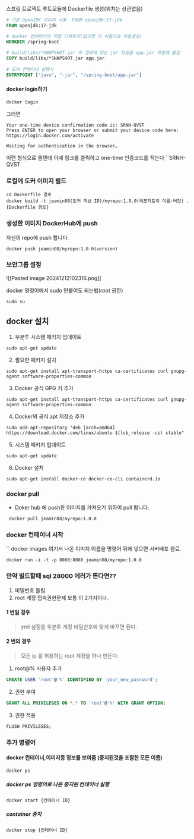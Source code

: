 

스프링 트로젝트 루트모듈에 Dockerfile 생성(위치는 상관없음)

```Dockerfile
# 기본 OpenJDK 이미지 사용  FROM openjdk:17-jdk    
FROM openjdk:17-jdk

# docker 컨테이너의 작업 디렉토리(없으면 이 이름으로 자동생성)  
WORKDIR /spring-boot  
  
# build/libs/*SNAPSHOT.jar 이 경로에 있는 jar 파일을 app.jar 파일에 옮김  
COPY build/libs/*SNAPSHOT.jar app.jar  
  
# 도커 컨테이너 실행시  
ENTRYPOINT ["java", "-jar", "/spring-boot/app.jar"]
```




#### docker login하기
```Terminal
docker login
```
그러면 
``` Terminal
Your one-time device confirmation code is: SRNH-QVST
Press ENTER to open your browser or submit your device code here: https://login.docker.com/activate

Waiting for authentication in the browser…

```
이런 형식으로 뜰텐데 이때 링크를 클릭하고 
one-time 인증코드를 적는다 ``SRNH-QVST


### 로컬에 도커 이미지 빌드
```Terminal
cd Dockerfile 경로
docker build -t jeamin08(도커 허브 ID)/myrepo:1.0.0(레포지토리 이름:버전) .{Dockerfile 경로}
```



### 생성한 이미지 DockerHub에 push
자신의 repo에 push 합니다.
```Terminal
docker push jeamin08/myrepo:1.0.0(version)
```

### 보안그룹 설정
![[Pasted image 20241212102316.png]]



docker 명령어에서 sudo 안붙여도 되는법(root 권한)
```prompt
sudo su
```
## docker 설치
1. 우분투 시스템 패키지 업데이트
```prompt
sudo apt-get update
```

2. 필요한 패키지 설치
```prompt
sudo apt-get install apt-transport-https ca-certificates curl gnupg-agent software-properties-common
```

3. Docker 공식 GPG 키 추가
```prompt
sudo apt-get install apt-transport-https ca-certificates curl gnupg-agent software-properties-common
```

4. Docker의 공식 apt 저장소 추가
```prompt
sudo add-apt-repository "deb [arch=amd64] https://download.docker.com/linux/ubuntu $(lsb_release -cs) stable"
```
5. 시스템 패키지 업데이트
```prompt
sudo apt-get update
```
6. Docker 설치
```prompt
sudo apt-get install docker-ce docker-ce-cli containerd.io
```



### docker pull
* Doker hub 에 push한 이미지를 가져오기 위하여 pull 합니다.
```prompt
 docker pull jeamin08/myrepo:1.0.0
```

### docker 컨테이너 시작
`` docker images
여기서 나온 이미지 이름을 명령어 뒤에 넣으면 서버배포 완료.

```
docker run -i -t -p 8080:8080 jeamin08/myrepo:1.0.0
```
### 만약 빌드할때 sql 28000 에러가 뜬다면??

1. 비밀번호 틀림
2. root 계정 접속권한문제
보통 이 2가지이다.

#### 1 번일 경우
> yml 설정을 우분투 계정 비밀번호에 맞게 바꾸면 된다.

#### 2 번의 경우 
> 모든 ip 를 허용하는 root 계정을 하나 만든다.

1. root@% 사용자 추가
```sql
CREATE USER 'root'@'%' IDENTIFIED BY 'your_new_password';

```

2. 권한 부여
```sql
GRANT ALL PRIVILEGES ON *.* TO 'root'@'%' WITH GRANT OPTION;
```
3. 권한 적용
```
FLUSH PRIVILEGES;
```



### 추가 명령어

#### docker 컨테이너,이미지등 정보를 보여줌 (중지된것을 포함한 모든 이름)
```
docker ps 
```

##### docker ps 명령어로 나온 중지된 컨테이너 실행
```
docker start {컨테이너 ID}
```

##### container 중지
```
docker stop {컨테이너 ID}
```




